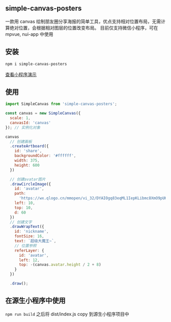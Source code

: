## simple-canvas-posters

一款用 canvas 绘制朋友圈分享海报的简单工具，优点支持相对位置布局，无需计算绝对位置，会根据相对图层的位置改变布局。
目前仅支持微信小程序，可在 mpvue, nui-app 中使用

## 安装

```bash
npm i simple-canvas-posters
```

[查看小程序演示](https://developers.weixin.qq.com/s/YPzL6OmH7W7c)

## 使用

```javascript
import SimpleCanvas from 'simple-canvas-posters';

const canvas = new SimpleCanvas({
  scale: 1,
  canvasId: 'canvas'
}); // 实例化对象

canvas
  // 创建画板
  .createArtboard({
    id: 'share',
    backgroundColor: '#ffffff',
    width: 375,
    height: 600
  })

  // 创建avatar图片
  .drawCircleImage({
    id: 'avatar',
    path:
      'https://wx.qlogo.cn/mmopen/vi_32/DYAIOgq83eqML1IepKLibmc8XmO9pUKRh41ghjMZ8Kl3aQgmxwibC9PTRngUicicthczHGO6icyWgCYKPztcKa1NsOA/132',
    left: 10,
    top: 10,
    d: 60
  })
  // 创建文字
  .drawWrapText({
    id: 'nickname',
    fontSize: 16,
    text: `超级大魔王~`,
    // 位置参照
    referLayer: {
      id: 'avatar',
      left: 12,
      top: -(canvas.avatar.height / 2 + 8)
    }
  })

  .draw();
```

## 在源生小程序中使用

`npm run build` 之后将 dist/index.js copy 到源生小程序项目中
